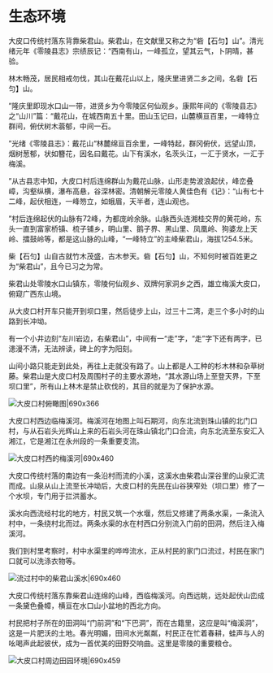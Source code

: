 # 生态环境
大皮口传统村落东背靠柴君山。柴君山，在文献里又称之为“砦【石匀】山”。清光绪元年《零陵县志》宗绩辰记：“西南有山，一峰孤立，望其云气，卜阴晴，甚验。

林木畅茂，居民相戒勿伐，其山在戴花山以上，隆庆里进贤二乡之间，名砦【石匀】山。

”隆庆里即现水口山一带，进贤乡为今零陵区何仙观乡。康熙年间的《零陵县志》之“山川”篇：“戴花山，在城西南五十里。田山玉记曰，山麓横亘百里，一峰特立群间，俯伏树木蓊郁，中间一石。

”光绪《零陵县志》：戴花山“林麓绵亘百余里，一峰特起，群冈俯伏，远望山顶，烟树葱郁，状如簪花，因名曰戴花。山下有溪水，名茨头江，一汇于贤水，一汇于梅溪。

”从古县志中知，大皮口村后连绵群山为戴花山脉，山形走势波浪起伏，峰峦叠嶂，沟壑纵横，瀑布高悬，谷深林密。清朝解元零陵人黄佳色有《记》：“山有七十二峰，起伏相连，一峰笏立，如蛾眉，天半者，连山观也。

”村后连绵起伏的山脉有72峰，为都庞岭余脉。山脉西头连湘桂交界的黄花岭，东头一直到富家桥镇、梳子铺乡，明山里、鹅子界、黑山里、凤凰岭、狗婆龙上天岭、擂鼓岭等，都是这山脉的山峰，“一峰特立”的主峰柴君山，海拔1254.5米。

柴【石匀】山自古就竹木茂盛，古木参天。砦【石匀】山，不知何时被百姓更之为“柴君山”，且今已习之为常。

柴君山处零陵水口山镇东，零陵何仙观乡、双牌何家洞乡之西，雄立梅溪大皮口，俯窥广西东山境。

从大皮口村开车只能开到坝口里，然后徒步上山，过三十二湾，走三个多小时的山路到长冲坳。

有一个小井边刻“左川岩边，右柴君山”，中间有一“走”字，“走”字下还有两字，已漶漫不清，无法辨读，碑上的字为阳刻。

山间小路只能走到此处，再往上走就没有路了。山上都是人工种的杉木林和杂草树藤。柴君山是大皮口村及周围村子的主要水源地，“其水源山场上至登天界，下至坝口里”，所有山上林木是禁止砍伐的，其目的就是为了保护水源。

![大皮口村俯瞰图|690x366](https://cdn.usreio.com/discourse-uploads/original/1X/d53f5bd6fe684ade8b899ba1d7f606f4c51993b6.jpeg ':size=690')

大皮口村西边临梅溪河。梅溪河在地图上叫石期河，向东北流到珠山镇的北门口村，与从石岩头光辉山上来的石岩头河在珠山镇北门口合流，向东北流至东安汇入湘江，它是湘江在永州段的一条重要支流。

![大皮口村西的梅溪河|690x460](https://cdn.usreio.com/discourse-uploads/original/1X/da4137bd3eff097d2ec25a6b7716d09af4721a02.jpeg ':size=690')


大皮口传统村落的南边有一条沿村而流的小溪，这溪水由柴君山深谷里的山泉汇流而成。山泉从山上流至长冲坳后，大皮口村的先民在山谷狭窄处（坝口里）修了一个水坝，专门用于拦洪蓄水。

溪水向西流经村北的地方，村民又筑一个水堰，然后又修建了两条水渠，一条流入村中，一条绕村北而过。两条水渠的水在村西口分别流入门前的田洞，然后注入梅溪河。

我们到村里考察时，村中水渠里的哗哗流水，正从村民的家门口流过，村民在家门口就可以洗涤衣物等。

![流过村中的柴君山溪水|690x460](https://cdn.usreio.com/discourse-uploads/original/1X/8542dc4525d962a0d60db6096eed0489612f8e6f.jpeg ':size=690')

大皮口传统村落东靠柴君山连绵的山峰，西临梅溪河。向西远眺，远处起伏山峦成一条黛色叠幛，横亘在水口山小盆地的西北方向。

村民把村子所在的田洞叫“门前洞”和“下巴洞”，而在古籍里，这应是叫“梅溪洞”，这是一片肥沃的土地。春光明媚，田间水光粼粼，村民正在忙着春耕，蛙声与人的吆喝声此起彼伏，成为一首优美的田野交响曲。这里是零陵的重要粮仓。

![大皮口村周边田园环境|690x459](https://cdn.usreio.com/discourse-uploads/original/1X/e6a6ed02ac8d502013cb112a870517c9dace993c.jpeg ':size=690')